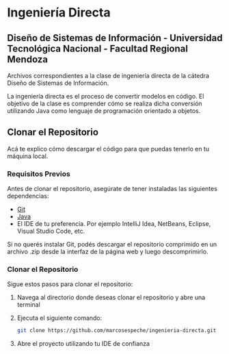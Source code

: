 # Ingeniería Directa
## Diseño de Sistemas de Información - Universidad Tecnológica Nacional - Facultad Regional Mendoza

Archivos correspondientes a la clase de ingeniería directa de la cátedra Diseño de Sistemas de Información.

La ingeniería directa es el proceso de convertir modelos en código. El objetivo de la clase es comprender cómo se realiza dicha conversión utilizando Java como lenguaje de programación orientado a objetos.

## Clonar el Repositorio

Acá te explico cómo descargar el código para que puedas tenerlo en tu máquina local.

### Requisitos Previos

Antes de clonar el repositorio, asegúrate de tener instaladas las siguientes dependencias:

- [Git](https://git-scm.com/downloads)
- [Java](https://www.oracle.com/ar/java/technologies/downloads/#java24)
- El IDE de tu preferencia. Por ejemplo IntelliJ Idea, NetBeans, Eclipse, Visual Studio Code, etc.

Si no querés instalar Git, podés descargar el repositorio comprimido en un archivo .zip desde la interfaz de la página web y luego descomprimirlo.

### Clonar el Repositorio

Sigue estos pasos para clonar el repositorio:

1. Navega al directorio donde deseas clonar el repositorio y abre una terminal
   
2. Ejecuta el siguiente comando:

   ```bash
   git clone https://github.com/marcosespeche/ingenieria-directa.git

3. Abre el proyecto utilizando tu IDE de confianza
   
